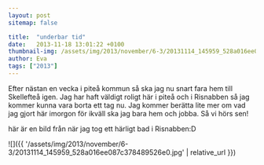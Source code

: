 ```yaml
---
layout: post
sitemap: false

title:  "underbar tid"
date:   2013-11-18 13:01:22 +0100
thumbnail-img: /assets/img/2013/november/6-3/20131114_145959_528a016ee087c378489526e0.jpg
author: Eva
tags: ["2013"]
---
```


Efter nästan en vecka i piteå kommun så ska jag nu snart fara hem till Skellefteå igen.  Jag har haft väldigt roligt här i piteå och i Risnabben så jag kommer kunna vara borta ett tag nu. Jag kommer berätta lite mer om vad jag gjort här imorgon för ikväll ska jag bara hem och jobba. Så vi hörs sen! 

här är en bild från när jag tog ett härligt bad i Risnabben:D

![]({{ '/assets/img/2013/november/6-3/20131114_145959_528a016ee087c378489526e0.jpg'  | relative_url }})

